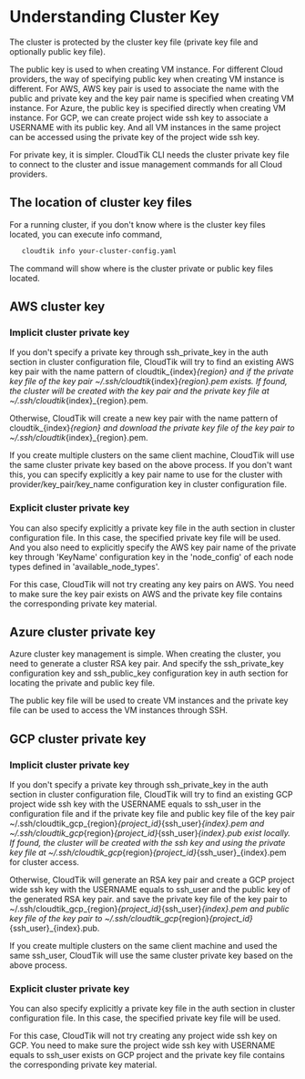 # Understanding Cluster Key
The cluster is protected by the cluster key file (private key file and optionally public key file).

The public key is used to when creating VM instance. For different Cloud providers, the way of specifying
public key when creating VM instance is different.
For AWS, AWS key pair is used to associate the name with the public and private key
and the key pair name is specified when creating VM instance.
For Azure, the public key is specified directly when creating VM instance.
For GCP, we can create project wide ssh key to associate a USERNAME with its public key.
And all VM instances in the same project can be accessed using the private key of the project wide
ssh key.

For private key, it is simpler. CloudTik CLI needs the cluster private key file to connect to the cluster
and issue management commands for all Cloud providers.

## The location of cluster key files
For a running cluster, if you don't know where is the cluster key files located,
you can execute info command,

```bash
   cloudtik info your-cluster-config.yaml
```
The command will show where is the cluster private or public key files located.

## AWS cluster key

### Implicit cluster private key
If you don't specify a private key through ssh_private_key in the auth section in cluster configuration file,
CloudTik will try to find an existing AWS key pair with the name pattern of cloudtik_{index}_{region}
and if the private key file of the key pair ~/.ssh/cloudtik_{index}_{region}.pem exists.
If found, the cluster will be created with the key pair and the private key file at ~/.ssh/cloudtik_{index}_{region}.pem.

Otherwise, CloudTik will create a new key pair with the name pattern of cloudtik_{index}_{region}
and download the private key file of the key pair to ~/.ssh/cloudtik_{index}_{region}.pem.

If you create multiple clusters on the same client machine, CloudTik will use the same cluster private key based
on the above process. If you don't want this, you can specify explicitly a key pair name to use for the cluster
with provider/key_pair/key_name configuration key in cluster configuration file.

### Explicit cluster private key
You can also specify explicitly a private key file in the auth section in cluster configuration file.
In this case, the specified private key file will be used.
And you also need to explicitly specify the AWS key pair name of the private key through 'KeyName' configuration key
in the 'node_config' of each node types defined in 'available_node_types'.

For this case, CloudTik will not try creating any key pairs on AWS.
You need to make sure the key pair exists on AWS and the private key file contains the corresponding private key material. 

## Azure cluster private key
Azure cluster key management is simple.
When creating the cluster, you need to generate a cluster RSA key pair.
And specify the ssh_private_key configuration key and ssh_public_key configuration key
in auth section for locating the private and public key file.

The public key file will be used to create VM instances and the private key file
can be used to access the VM instances through SSH.

## GCP cluster private key

### Implicit cluster private key
If you don't specify a private key through ssh_private_key in the auth section in cluster configuration file,
CloudTik will try to find an existing GCP project wide ssh key with the USERNAME equals to ssh_user in the configuration file
and if the private key file and public key file of the key pair ~/.ssh/cloudtik_gcp_{region}_{project_id}_{ssh_user}_{index}.pem
and ~/.ssh/cloudtik_gcp_{region}_{project_id}_{ssh_user}_{index}.pub exist locally.
If found, the cluster will be created with the ssh key and using the private key file at ~/.ssh/cloudtik_gcp_{region}_{project_id}_{ssh_user}_{index}.pem
for cluster access.

Otherwise, CloudTik will generate an RSA key pair
and create a GCP project wide ssh key with the USERNAME equals to ssh_user and the public key of the generated RSA key pair.
and save the private key file of the key pair to ~/.ssh/cloudtik_gcp_{region}_{project_id}_{ssh_user}_{index}.pem and
public key file of the key pair to ~/.ssh/cloudtik_gcp_{region}_{project_id}_{ssh_user}_{index}.pub.

If you create multiple clusters on the same client machine and used the same ssh_user, CloudTik will use the same cluster private key based
on the above process.

### Explicit cluster private key
You can also specify explicitly a private key file in the auth section in cluster configuration file.
In this case, the specified private key file will be used.

For this case, CloudTik will not try creating any project wide ssh key on GCP.
You need to make sure the project wide ssh key with USERNAME equals to ssh_user exists on GCP project and the private key file contains the corresponding private key material. 
